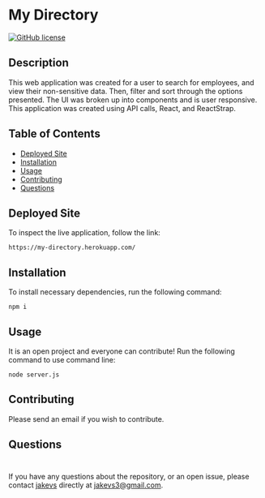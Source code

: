 # My Directory

[![GitHub license](https://img.shields.io/badge/ET-brown.svg)](https://github.com/jakevs/directory)

## Description

This web application was created for a user to search for employees, and view their non-sensitive data. Then, filter and sort through the options presented.
The UI was broken up into components and is user responsive. This application was created using API calls, React, and ReactStrap.

## Table of Contents

- [Deployed Site](#deployed-site)
- [Installation](#installation)
- [Usage](#usage)
- [Contributing](#contributing)
- [Questions](#questions)

## Deployed Site

To inspect the live application, follow the link:

```
https://my-directory.herokuapp.com/
```

## Installation

To install necessary dependencies, run the following command:

```
npm i
```

## Usage

It is an open project and everyone can contribute! Run the following command to use command line:

```
node server.js
```

## Contributing

Please send an email if you wish to contribute.

## Questions

  <img src="https://avatars.githubusercontent.com/jakevs" style="width: 10px; height: 10px; border-radius:75%;">

If you have any questions about the repository, or an open issue, please contact [jakevs](https://github.com/jakevs/) directly at jakevs3@gmail.com.
